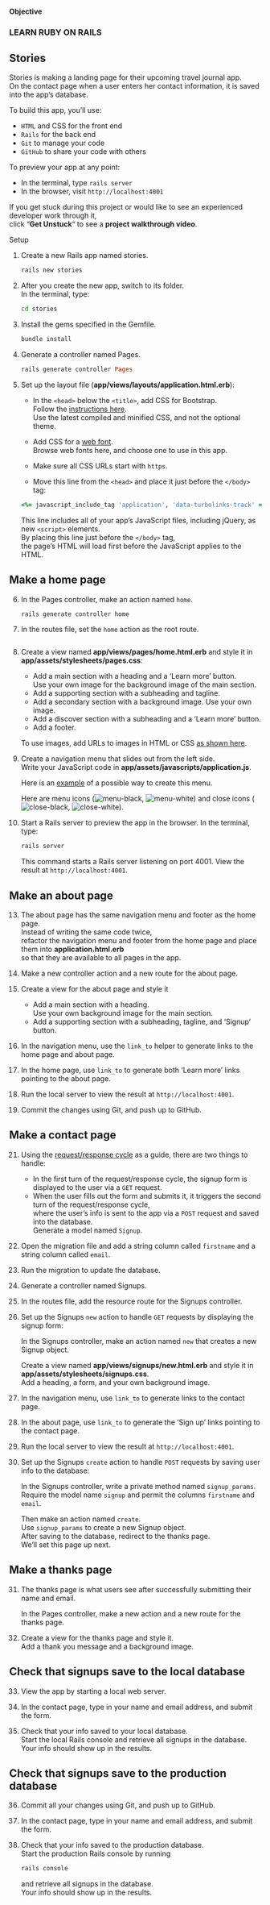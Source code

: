 #### Objective

### LEARN RUBY ON RAILS

## Stories

Stories is making a landing page for their upcoming travel journal app. <br>
On the contact page when a user enters her contact information, it is saved into the app’s database.

To build this app, you’ll use:

- `HTML` and CSS for the front end
- `Rails` for the back end
- `Git` to manage your code
- `GitHub` to share your code with others

To preview your app at any point:

- In the terminal, type `rails server`
- In the browser, visit `http://localhost:4001`

If you get stuck during this project or would like to see an experienced developer work through it, <br>
click “**Get Unstuck**“ to see a **project walkthrough video**.

Setup

1. Create a new Rails app named stories.

   ```ruby
   rails new stories
   ```

2. After you create the new app, switch to its folder. <br>
   In the terminal, type:

   ```bash
   cd stories
   ```

3. Install the gems specified in the Gemfile.

   ```ruby
   bundle install
   ```

4. Generate a controller named Pages.

   ```ruby
   rails generate controller Pages
   ```

5. Set up the layout file (**app/views/layouts/application.html.erb**):

   - In the `<head>` below the `<title>`, add CSS for Bootstrap. <br>
     Follow the [instructions here](http://getbootstrap.com/getting-started/#download-cdn). <br>
     Use the latest compiled and minified CSS, and not the optional theme.

   - Add CSS for a [web font](http://www.google.com/fonts). <br>
     Browse web fonts here, and choose one to use in this app.

   - Make sure all CSS URLs start with `https`.

   - Move this line from the `<head>` and place it just before the `</body>` tag:

   ```ruby
   <%= javascript_include_tag 'application', 'data-turbolinks-track' => true %>
   ```

   This line includes all of your app’s JavaScript files, including jQuery, as new `<script>` elements. <br>
   By placing this line just before the `</body>` tag, <br>
   the page’s HTML will load first before the JavaScript applies to the HTML.

## Make a home page

6. In the Pages controller, make an action named `home`.

   ```ruby
   rails generate controller home
   ```

7. In the routes file, set the `home` action as the root route.

   ```ruby

   ```

8. Create a view named **app/views/pages/home.html.erb** and style it in **app/assets/stylesheets/pages.css**:

   - Add a main section with a heading and a ‘Learn more’ button. <br>
     Use your own image for the background image of the main section.
   - Add a supporting section with a subheading and tagline.
   - Add a secondary section with a background image. Use your own image.
   - Add a discover section with a subheading and a ‘Learn more’ button.
   - Add a footer.

   To use images, add URLs to images in HTML or CSS [as shown here](http://guides.rubyonrails.org/asset_pipeline.html#coding-links-to-assets).

9. Create a navigation menu that slides out from the left side. <br>
   Write your JavaScript code in **app/assets/javascripts/application.js**.

   Here is an [example](http://jsfiddle.net/fh6p4/) of a possible way to create this menu.

   Here are menu icons
   (![menu-black](https://content.codecademy.com/projects/z2d/stories/menu-black.svg),
   ![menu-white](https://content.codecademy.com/projects/z2d/stories/menu-white.svg)) and close icons
   (![close-black](https://content.codecademy.com/projects/z2d/stories/close-black.svg),
   ![close-white](https://content.codecademy.com/projects/z2d/stories/close-white.svg)).

10. Start a Rails server to preview the app in the browser. In the terminal, type:

    ```ruby
    rails server
    ```

    This command starts a Rails server listening on port 4001.
    View the result at `http://localhost:4001`.

## Make an about page

13. The about page has the same navigation menu and footer as the home page. <br>
    Instead of writing the same code twice, <br>
    refactor the navigation menu and footer from the home page and place them into **application.html.erb** <br>
    so that they are available to all pages in the app.

14. Make a new controller action and a new route for the about page.

15. Create a view for the about page and style it

    - Add a main section with a heading. <br>
      Use your own background image for the main section.
    - Add a supporting section with a subheading, tagline, and ‘Signup’ button.

16. In the navigation menu, use the `link_to` helper to generate links to the home page and about page.

17. In the home page, use `link_to` to generate both ‘Learn more’ links pointing to the about page.

18. Run the local server to view the result at `http://localhost:4001`.

19. Commit the changes using Git, and push up to GitHub.

## Make a contact page

21. Using the [request/response cycle](https://www.codecademy.com/articles/request-response-cycle-forms)
    as a guide, there are two things to handle:

    - In the first turn of the request/response cycle, the signup form is displayed to the user via a `GET` request.<br>
    - When the user fills out the form and submits it, it triggers the second turn of the request/response cycle, <br>
      where the user’s info is sent to the app via a `POST` request and saved into the database.<br>
      Generate a model named `Signup`.

22. Open the migration file and add a string column called `firstname` and a string column called `email`.

23. Run the migration to update the database.

24. Generate a controller named Signups.

25. In the routes file, add the resource route for the Signups controller.

26. Set up the Signups `new` action to handle `GET` requests by displaying the signup form:

    In the Signups controller, make an action named `new` that creates a new Signup object.

    Create a view named **app/views/signups/new.html.erb** and style it in **app/assets/stylesheets/signups.css**. <br>
    Add a heading, a form, and your own background image.

27. In the navigation menu, use `link_to` to generate links to the contact page.

28. In the about page, use `link_to` to generate the ‘Sign up’ links pointing to the contact page.

29. Run the local server to view the result at `http://localhost:4001`.

30. Set up the Signups `create` action to handle `POST` requests by saving user info to the database:

    In the Signups controller, write a private method named `signup_params`. <br>
    Require the model name `signup` and permit the columns `firstname` and `email`.

    Then make an action named `create`. <br>
    Use `signup_params` to create a new Signup object. <br>
    After saving to the database, redirect to the thanks page. <br>
    We’ll set this page up next.

## Make a thanks page

31. The thanks page is what users see after successfully submitting their name and email.

    In the Pages controller, make a new action and a new route for the thanks page.

32. Create a view for the thanks page and style it. <br>
    Add a thank you message and a background image.

## Check that signups save to the local database

33. View the app by starting a local web server.

34. In the contact page, type in your name and email address, and submit the form.

35. Check that your info saved to your local database. <br>
    Start the local Rails console and retrieve all signups in the database. <br>
    Your info should show up in the results.

## Check that signups save to the production database

36. Commit all your changes using Git, and push up to GitHub.

37. In the contact page, type in your name and email address, and submit the form.

38. Check that your info saved to the production database. <br>
    Start the production Rails console by running

    ```ruby
    rails console
    ```

    and retrieve all signups in the database. <br>
    Your info should show up in the results.
